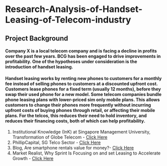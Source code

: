 # Research-Analysis-of-Handset-Leasing-of-Telecom-industry

## **Project Background**

#### Company X is a local telecom company and is facing a decline in profits over the past few years. BCG has been engaged to drive improvements in profitability. One of the hypotheses under consideration is the introduction of handset leasing. 

#### Handset leasing works by renting new phones to customers for a monthly fee instead of selling phones to customers at a discounted upfront cost. Customers lease phones for a fixed term (usually 12 months), before they swap their used phone for a new model. Some telecom companies bundle phone leasing plans with lower-priced sim only mobile plans. This allows customers to change their phones more frequently without incurring upfront costs of buying phones through retail, or affecting their mobile plans. For the telcos, this reduces their need to hold inventory, and reduces their financing costs, both of which can help profitability.


1. Institutional Knowledge (InK) at Singapore Management University, Transformation of 
Globe Telecom - [Click Here](https://ink.library.smu.edu.sg/cgi/viewcontent.cgi?article=7205&context=lkcsb_research)
2. PhillipCapital, SG Telco Sector - [Click Here](https://internetfileserver.phillip.com.sg/POEMS/Stocks/Research/SectorStrategy/SG/TelcoSector20190104.pdf)
3. Blog, Are smartphone rentals value for money?- [Click Here](https://www.mobileworldlive.com/blog/blogs-handset-rentals-offer-surprising-value/)
4. Market Realist, Why Sprint Is Focusing on and set Leasing to Accelerate Growth - [Click Here](https://marketrealist.com/2017/04/why-sprint-is-focusing-on-handset-leasing-to-accelerate-growth/)

